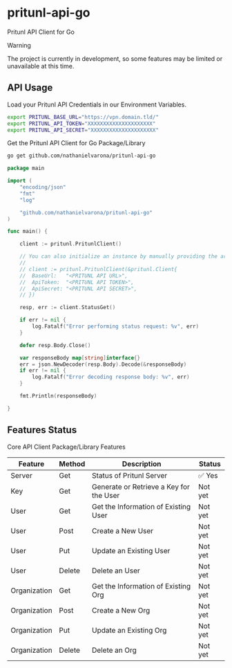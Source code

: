 # pritunl-api-go
Pritunl API Client for Go

> [!WARNING]
> The project is currently in development, so some features may be limited or unavailable at this time.



## API Usage

Load your Pritunl API Credentials in our Environment Variables.

```bash
export PRITUNL_BASE_URL="https://vpn.domain.tld/"
export PRITUNL_API_TOKEN="XXXXXXXXXXXXXXXXXXXXX"
export PRITUNL_API_SECRET="XXXXXXXXXXXXXXXXXXXXX"
```

Get the Pritunl API Client for Go Package/Library

```bash
go get github.com/nathanielvarona/pritunl-api-go
```



```go
package main

import (
	"encoding/json"
	"fmt"
	"log"

	"github.com/nathanielvarona/pritunl-api-go"
)

func main() {

	client := pritunl.PritunlClient()

	// You can also initialize an instance by manually providing the arguments.
	//
	// client := pritunl.PritunlClient(&pritunl.Client{
	// 	BaseUrl:   "<PRITUNL API URL>",
	// 	ApiToken:  "<PRITUNL API TOKEN>",
	// 	ApiSecret: "<PRITUNL API SECRET>",
	// })

	resp, err := client.StatusGet()

	if err != nil {
		log.Fatalf("Error performing status request: %v", err)
	}

	defer resp.Body.Close()

	var responseBody map[string]interface{}
	err = json.NewDecoder(resp.Body).Decode(&responseBody)
	if err != nil {
		log.Fatalf("Error decoding response body: %v", err)
	}

	fmt.Println(responseBody)

}
```

## Features Status

Core API Client Package/Library Features

Feature      | Method | Description                             | Status
-------------|--------|-----------------------------------------|-----------------------
Server       | Get    | Status of Pritunl Server                | :white_check_mark: Yes
Key          | Get    | Generate or Retrieve a Key for the User | Not yet
User         | Get    | Get the Information of Existing User    | Not yet
User         | Post   | Create a New User                       | Not yet
User         | Put    | Update an Existing User                 | Not yet
User         | Delete | Delete an User                          | Not yet
Organization | Get    | Get the Information of Existing Org     | Not yet
Organization | Post   | Create a New Org                        | Not yet
Organization | Put    | Update an Existing Org                  | Not yet
Organization | Delete | Delete an Org                           | Not yet
